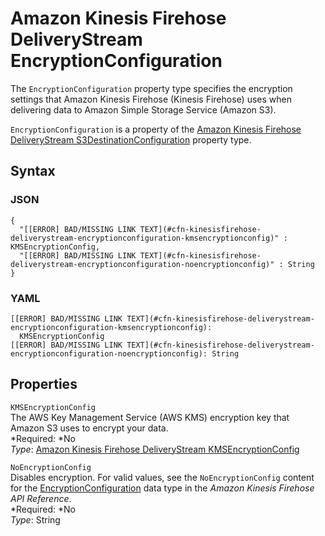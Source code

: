 # Amazon Kinesis Firehose DeliveryStream EncryptionConfiguration<a name="aws-properties-kinesisfirehose-deliverystream-encryptionconfiguration"></a>

The `EncryptionConfiguration` property type specifies the encryption settings that Amazon Kinesis Firehose \(Kinesis Firehose\) uses when delivering data to Amazon Simple Storage Service \(Amazon S3\)\.

`EncryptionConfiguration` is a property of the [Amazon Kinesis Firehose DeliveryStream S3DestinationConfiguration](aws-properties-kinesisfirehose-deliverystream-s3destinationconfiguration.md) property type\.

## Syntax<a name="aws-properties-kinesisfirehose-deliverystream-encryptionconfiguration-syntax"></a>

### JSON<a name="aws-properties-kinesisfirehose-deliverystream-encryptionconfiguration-syntax.json"></a>

```
{
  "[[ERROR] BAD/MISSING LINK TEXT](#cfn-kinesisfirehose-deliverystream-encryptionconfiguration-kmsencryptionconfig)" : KMSEncryptionConfig,
  "[[ERROR] BAD/MISSING LINK TEXT](#cfn-kinesisfirehose-deliverystream-encryptionconfiguration-noencryptionconfig)" : String
}
```

### YAML<a name="aws-properties-kinesisfirehose-deliverystream-encryptionconfiguration-syntax.yaml"></a>

```
[[ERROR] BAD/MISSING LINK TEXT](#cfn-kinesisfirehose-deliverystream-encryptionconfiguration-kmsencryptionconfig):
  KMSEncryptionConfig
[[ERROR] BAD/MISSING LINK TEXT](#cfn-kinesisfirehose-deliverystream-encryptionconfiguration-noencryptionconfig): String
```

## Properties<a name="aws-properties-kinesisfirehose-deliverystream-encryptionconfiguration-properties"></a>

`KMSEncryptionConfig`  
The AWS Key Management Service \(AWS KMS\) encryption key that Amazon S3 uses to encrypt your data\.  
*Required: *No  
*Type*: [Amazon Kinesis Firehose DeliveryStream KMSEncryptionConfig](aws-properties-kinesisfirehose-deliverystream-kmsencryptionconfig.md)

`NoEncryptionConfig`  
Disables encryption\. For valid values, see the `NoEncryptionConfig` content for the [EncryptionConfiguration](http://docs.aws.amazon.com/firehose/latest/APIReference/API_EncryptionConfiguration.html) data type in the *Amazon Kinesis Firehose API Reference*\.  
*Required: *No  
*Type*: String